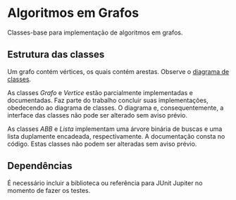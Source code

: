 # Algoritmos em Grafos

Classes-base para implementação de algoritmos em grafos.

## Estrutura das classes

Um grafo contém vértices, os quais contém arestas. Observe o [diagrama de classes](./GrafoUML.png).

As classes *Grafo* e *Vertice* estão parcialmente implementadas e documentadas. Faz parte do trabalho concluir suas implementações, obedecendo ao diagrama de classes. O diagrama e, consequentemente, a interface das classes não pode ser alterado sem aviso prévio.

As classes *ABB* e *Lista* implementam uma árvore binária de buscas e uma lista duplamente encadeada, respectivamente. A documentação consta no código. Estas classes não podem ser alteradas sem aviso prévio.


## Dependências

É necessário incluir a biblioteca ou referência para JUnit Jupiter no momento de fazer os testes.

